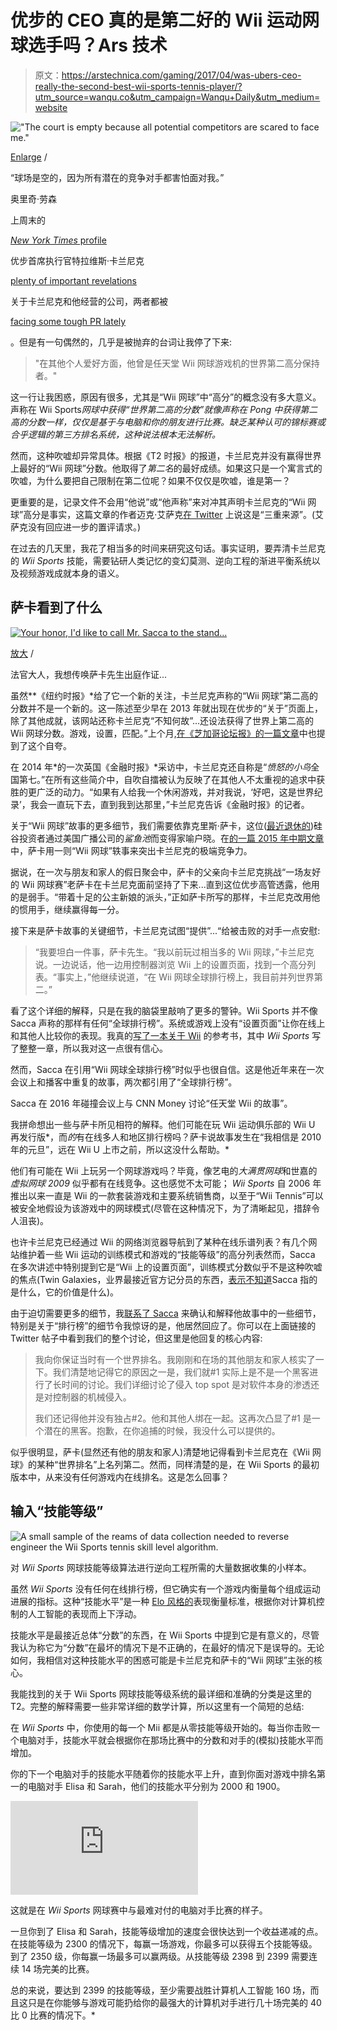 # 优步的 CEO 真的是第二好的 Wii 运动网球选手吗？Ars 技术

> 原文：<https://arstechnica.com/gaming/2017/04/was-ubers-ceo-really-the-second-best-wii-sports-tennis-player/?utm_source=wanqu.co&utm_campaign=Wanqu+Daily&utm_medium=website>

!["The court is empty because all potential competitors are scared to face me."](img/50d21ec79b2fd64e7e8b11c5cbcd6a96.png)

[Enlarge](https://cdn.arstechnica.net/wp-content/uploads/2017/04/uber-wii-tennis.jpg) /

“球场是空的，因为所有潜在的竞争对手都害怕面对我。”

奥里奇·劳森





上周末的

[*New York Times* profile](https://www.nytimes.com/2017/04/23/technology/travis-kalanick-pushes-uber-and-himself-to-the-precipice.html?_r=0)

优步首席执行官特拉维斯·卡兰尼克

[plenty of important revelations](https://arstechnica.com/apple/2017/04/tim-cook-once-slapped-uber-on-the-wrist-for-breaking-the-app-store-rules/)

关于卡兰尼克和他经营的公司，两者都被

[facing some tough PR lately](https://arstechnica.com/apple/2017/04/tim-cook-once-slapped-uber-on-the-wrist-for-breaking-the-app-store-rules/)

。但是有一句偶然的，几乎是被抛弃的台词让我停了下来:

> "在其他个人爱好方面，他曾是任天堂 Wii 网球游戏机的世界第二高分保持者。"

这一行让我困惑，原因有很多，尤其是“Wii 网球”中“高分”的概念没有多大意义。声称在 Wii Sports*网球中获得“世界第二高的分数”就像声称在 *Pong* 中获得第二高的分数一样，仅仅是基于与电脑和你的朋友进行比赛。缺乏某种认可的锦标赛或合乎逻辑的第三方排名系统，这种说法根本无法解析。*

然而，这种吹嘘却异常具体。根据《T2 时报》的报道，卡兰尼克并没有赢得世界上最好的“Wii 网球”分数。他取得了*第二名*的最好成绩。如果这只是一个寓言式的吹嘘，为什么要把自己限制在第二位呢？如果不仅仅是吹嘘，谁是第一？

更重要的是，记录文件不会用“他说”或“他声称”来对冲其声明卡兰尼克的“Wii 网球”高分是事实，这篇文章的作者迈克·艾萨克[在 Twitter](https://twitter.com/mikeisaac/status/856222701966544902) 上说这是“三重来源”。(艾萨克没有回应进一步的置评请求。)

在过去的几天里，我花了相当多的时间来研究这句话。事实证明，要弄清卡兰尼克的 *Wii Sports* 技能，需要钻研人类记忆的变幻莫测、逆向工程的渐进平衡系统以及视频游戏成就本身的语义。

## 萨卡看到了什么

[![Your honor, I'd like to call Mr. Sacca to the stand...](img/2649360a340c673388c22aa167b3b859.png)](https://cdn.arstechnica.net/wp-content/uploads/2017/04/sacca.jpg) 

[放大](https://cdn.arstechnica.net/wp-content/uploads/2017/04/sacca.jpg) /

法官大人，我想传唤萨卡先生出庭作证...





虽然**《纽约时报》*给了它一个新的关注，卡兰尼克声称的“Wii 网球”第二高的分数并不是一个新的。这一陈述至少早在 2013 年就出现在优步的“关于”页面上，除了其他成就，该网站还称卡兰尼克“不知何故”...还设法获得了世界上第二高的 Wii 网球分数。游戏，设置，匹配。”上个月,[在《芝加哥论坛报》的一篇文章](http://www.chicagotribune.com/bluesky/technology/ct-uber-ceo-argues-with-driver-20170301-story.html)中也提到了这个自夸。

在 2014 年*的一次英国《金融时报》*采访中，卡兰尼克还自称是“*愤怒的小鸟*全国第七。”在所有这些简介中，自吹自擂被认为反映了在其他人不太重视的追求中获胜的更广泛的动力。“如果有人给我一个休闲游戏，并对我说，‘好吧，这是世界纪录’，我会一直玩下去，直到我到达那里，”卡兰尼克告诉《金融时报》的记者。

关于“Wii 网球”故事的更多细节，我们需要依靠克里斯·萨卡，这位([最近退休的](http://www.cnbc.com/2017/04/26/chris-sacca-is-retiring.html))硅谷投资者通过美国广播公司的*鲨鱼池*而变得家喻户晓。在[的一篇 2015 年中期文章](https://medium.com/@sacca/why-i-would-never-want-to-compete-with-travis-kalanick-64e5f0218362)中，萨卡用一则“Wii 网球”轶事来突出卡兰尼克的极端竞争力。

据说，在一次与朋友和家人的假日聚会中，萨卡的父亲向卡兰尼克挑战“一场友好的 Wii 网球赛”老萨卡在卡兰尼克面前坚持了下来...直到这位优步高管透露，他用的是弱手。“带着十足的公主新娘的派头，”正如萨卡所写的那样，卡兰尼克改用他的惯用手，继续赢得每一分。

接下来是萨卡故事的关键细节，卡兰尼克试图“提供”...“给被击败的对手一点安慰:

> “我要坦白一件事，萨卡先生。“我以前玩过相当多的 Wii 网球，”卡兰尼克说。一边说话，他一边用控制器浏览 Wii 上的设置页面，找到一个高分列表。“事实上，”他继续说道，“在 Wii 网球全球排行榜上，我目前并列世界第二。”

看了这个详细的解释，只是在我的脑袋里敲响了更多的警钟。Wii Sports 并不像 Sacca 声称的那样有任何“全球排行榜”。系统或游戏上没有“设置页面”让你在线上和其他人比较你的表现。我真的[写了一本关于 Wii](https://www.amazon.com/dp/B002V1H0EU/?tag=arstech20-20) 的参考书，其中 *Wii Sports* 写了整整一章，所以我对这一点很有信心。

然而，Sacca 在引用“Wii 网球全球排行榜”时似乎也很自信。这是他近年来在一次会议上和播客中重复的故事，两次都引用了“全球排行榜”。





Sacca 在 2016 年碰撞会议上与 CNN Money 讨论“任天堂 Wii 的故事”。





我拼命想出一些与萨卡所见相符的解释。他们可能在玩 Wii 运动俱乐部的 Wii U 再发行版*，而*的*有在线多人和地区排行榜吗？萨卡说故事发生在“我相信是 2010 年的元旦”，远在 Wii U 上市之前，所以这没什么帮助。*

他们有可能在 Wii 上玩另一个网球游戏吗？毕竟，像艺电的*大满贯网球*和世嘉的*虚拟网球 2009* 似乎都有在线竞争。这也感觉不太可能； *Wii Sports* 自 2006 年推出以来一直是 Wii 的一款套装游戏和主要系统销售商，以至于“Wii Tennis”可以被安全地假设为该游戏中的网球模式(尽管在这种情况下，为了清晰起见，措辞令人沮丧)。

也许卡兰尼克已经通过 Wii 的网络浏览器导航到了某种在线乐谱列表？有几个网站维护着一些 Wii 运动的训练模式和游戏的“技能等级”的高分列表然而，Sacca 在多次讲述中特别提到它是“Wii 上的设置页面”，训练模式分数似乎不是这种吹嘘的焦点(Twin Galaxies，业界最接近官方记分员的东西，[表示不知道](https://twitter.com/twingalaxies/status/856233609237114880)Sacca 指的是什么，它的价值是什么)。

由于迫切需要更多的细节，我[联系了 Sacca](https://twitter.com/KyleOrl/status/856339201004109824) 来确认和解释他故事中的一些细节，特别是关于“排行榜”的细节令我惊讶的是，他居然回应了。你可以在上面链接的 Twitter 帖子中看到我们的整个讨论，但这里是他回复的核心内容:

> 我向你保证当时有一个世界排名。我刚刚和在场的其他朋友和家人核实了一下。我们清楚地记得它的原因之一是，我们就#1 实际上是不是一个黑客进行了长时间的讨论。我们详细讨论了侵入 top spot 是对软件本身的渗透还是对控制器的机械侵入。
> 
> 我们还记得他并没有独占#2。他和其他人绑在一起。这再次凸显了#1 是一个潜在的黑客。抱歉，在你追捕的时候，我没什么可以提供的。

似乎很明显，萨卡(显然还有他的朋友和家人)清楚地记得看到卡兰尼克在《Wii 网球》的某种“世界排名”上名列第二。然而，同样清楚的是，在 Wii Sports 的最初版本中，从来没有任何游戏内在线排名。这是怎么回事？

## 输入“技能等级”

![A small sample of the reams of data collection needed to reverse engineer the <em>Wii Sports</em> tennis skill level algorithm.](img/04dae8fb8afb3258b449265c06ee8363.png)



对 *Wii Sports* 网球技能等级算法进行逆向工程所需的大量数据收集的小样本。





虽然 *Wii Sports* 没有任何在线排行榜，但它确实有一个游戏内衡量每个组成运动进展的指标。这种“技能水平”是一种 [Elo 风格的](https://metinmediamath.wordpress.com/2013/11/27/how-to-calculate-the-elo-rating-including-example/)表现衡量标准，根据你对计算机控制的人工智能的表现而上下浮动。

技能水平是最接近总体“分数”的东西，在 Wii Sports 中提到它是有意义的，尽管我认为称它为“分数”在最坏的情况下是不正确的，在最好的情况下是误导的。无论如何，我相信对这种技能水平的困惑可能是卡兰尼克和萨卡的“Wii 网球”主张的核心。

我能找到的关于 Wii Sports 网球技能等级系统的最详细和准确的分类是这里的 T2。完整的解释需要一些非常详细的数学计算，所以这里有一个简短的总结:

在 *Wii Sports* 中，你使用的每一个 Mii 都是从零技能等级开始的。每当你击败一个电脑对手，技能水平就会根据你在那场比赛中的分数和对手的(模拟)技能水平而增加。

你的下一个电脑对手的技能水平随着你的技能水平上升，直到你面对游戏中排名第一的电脑对手 Elisa 和 Sarah，他们的技能水平分别为 2000 和 1900。



<iframe type="text/html" src="https://www.youtube.com/embed/wduL3q0ldg8?start=0&amp;wmode=transparent" frameborder="0" allowfullscreen="">视频</iframe>



这就是在 *Wii Sports* 网球赛中与最难对付的电脑对手比赛的样子。





一旦你到了 Elisa 和 Sarah，技能等级增加的速度会很快达到一个收益递减的点。在技能等级为 2300 的情况下，每赢一场游戏，你最多可以获得五个技能等级。到了 2350 级，你每赢一场最多可以赢两级。从技能等级 2398 到 2399 需要连续 14 场完美的比赛。

总的来说，要达到 2399 的技能等级，至少需要战胜计算机人工智能 160 场，而且这只是在你能够与游戏可能扔给你的最强大的计算机对手进行几十场完美的 40 比 0 比赛的情况下。*